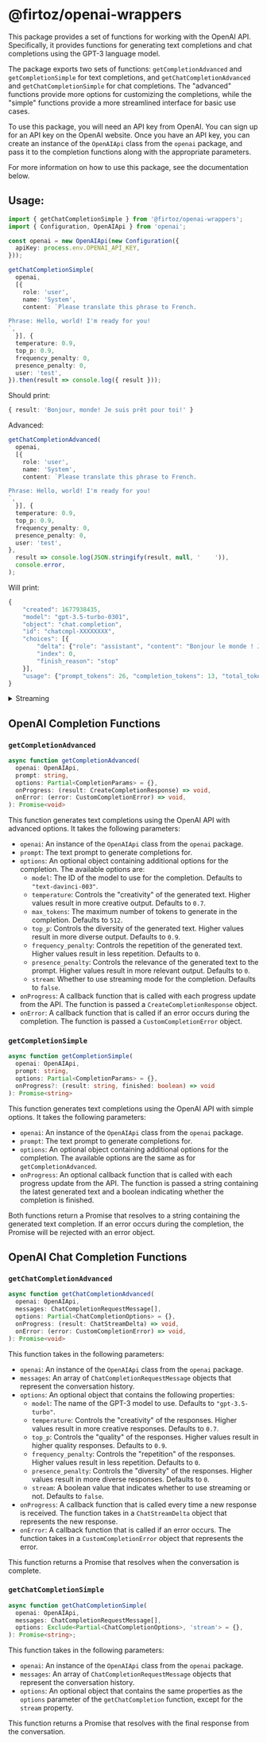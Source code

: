 # @firtoz/openai-wrappers

This package provides a set of functions for working with the OpenAI API. Specifically, it provides functions for generating text completions and chat completions using the GPT-3 language model.

The package exports two sets of functions: `getCompletionAdvanced` and `getCompletionSimple` for text completions, and `getChatCompletionAdvanced` and `getChatCompletionSimple` for chat completions. The "advanced" functions provide more options for customizing the completions, while the "simple" functions provide a more streamlined interface for basic use cases.

To use this package, you will need an API key from OpenAI. You can sign up for an API key on the OpenAI website. Once you have an API key, you can create an instance of the `OpenAIApi` class from the `openai` package, and pass it to the completion functions along with the appropriate parameters.

For more information on how to use this package, see the documentation below.

## Usage:

```ts
import { getChatCompletionSimple } from '@firtoz/openai-wrappers';
import { Configuration, OpenAIApi } from 'openai';

const openai = new OpenAIApi(new Configuration({
  apiKey: process.env.OPENAI_API_KEY,
}));

getChatCompletionSimple(
  openai,
  [{
    role: 'user',
    name: 'System',
    content: `Please translate this phrase to French.

Phrase: Hello, world! I'm ready for you!
`,
  }], {
  temperature: 0.9,
  top_p: 0.9,
  frequency_penalty: 0,
  presence_penalty: 0,
  user: 'test',
}).then(result => console.log({ result }));
```

Should print:
```ts
{ result: 'Bonjour, monde! Je suis prêt pour toi!' }
```

Advanced:
```ts
getChatCompletionAdvanced(
  openai,
  [{
    role: 'user',
    name: 'System',
    content: `Please translate this phrase to French.

Phrase: Hello, world! I'm ready for you!
`,
  }], {
  temperature: 0.9,
  top_p: 0.9,
  frequency_penalty: 0,
  presence_penalty: 0,
  user: 'test',
},
  result => console.log(JSON.stringify(result, null, '    ')),
  console.error,
);
```

Will print:
```ts
{
    "created": 1677938435,
    "model": "gpt-3.5-turbo-0301",
    "object": "chat.completion",
    "id": "chatcmpl-XXXXXXXX",
    "choices": [{
        "delta": {"role": "assistant", "content": "Bonjour le monde ! Je suis prêt pour toi !"},
        "index": 0,
        "finish_reason": "stop"
    }],
    "usage": {"prompt_tokens": 26, "completion_tokens": 13, "total_tokens": 39}
}
```

<details>
<summary>
Streaming
</summary>

Code:
```ts
getChatCompletionAdvanced(
  openai,
  [{
    role: 'user',
    name: 'System',
    content: `Please translate this phrase to French.

Phrase: Hello, world! I'm ready for you!
`,
  }], {
  temperature: 0.9,
  top_p: 0.9,
  frequency_penalty: 0,
  presence_penalty: 0,
  user: 'test',
  stream: true,
},
  result => console.log(JSON.stringify(result, null, '  ')),
  console.error,
);
```

Will print:
```ts
{
  "id": "chatcmpl-6qMnQVnscsXNbjcajTTg2ibLuxFJz",
          "object": "chat.completion.chunk",
          "created": 1677938704,
          "model": "gpt-3.5-turbo-0301",
          "choices": [
    {
      "delta": {
        "role": "assistant"
      },
      "index": 0,
      "finish_reason": null
    }
  ]
}
{
  "id": "chatcmpl-6qMnQVnscsXNbjcajTTg2ibLuxFJz",
        "object": "chat.completion.chunk",
        "created": 1677938704,
        "model": "gpt-3.5-turbo-0301",
        "choices": [
  {
    "delta": {
      "content": "Bonjour"
    },
    "index": 0,
    "finish_reason": null
  }
]
}
{
  "id": "chatcmpl-6qMnQVnscsXNbjcajTTg2ibLuxFJz",
        "object": "chat.completion.chunk",
        "created": 1677938704,
        "model": "gpt-3.5-turbo-0301",
        "choices": [
  {
    "delta": {
      "content": ","
    },
    "index": 0,
    "finish_reason": null
  }
]
}
{
  "id": "chatcmpl-6qMnQVnscsXNbjcajTTg2ibLuxFJz",
        "object": "chat.completion.chunk",
        "created": 1677938704,
        "model": "gpt-3.5-turbo-0301",
        "choices": [
  {
    "delta": {
      "content": " monde"
    },
    "index": 0,
    "finish_reason": null
  }
]
}
{
  "id": "chatcmpl-6qMnQVnscsXNbjcajTTg2ibLuxFJz",
        "object": "chat.completion.chunk",
        "created": 1677938704,
        "model": "gpt-3.5-turbo-0301",
        "choices": [
  {
    "delta": {
      "content": "!"
    },
    "index": 0,
    "finish_reason": null
  }
]
}
{
  "id": "chatcmpl-6qMnQVnscsXNbjcajTTg2ibLuxFJz",
        "object": "chat.completion.chunk",
        "created": 1677938704,
        "model": "gpt-3.5-turbo-0301",
        "choices": [
  {
    "delta": {
      "content": " Je"
    },
    "index": 0,
    "finish_reason": null
  }
]
}
{
  "id": "chatcmpl-6qMnQVnscsXNbjcajTTg2ibLuxFJz",
        "object": "chat.completion.chunk",
        "created": 1677938704,
        "model": "gpt-3.5-turbo-0301",
        "choices": [
  {
    "delta": {
      "content": " suis"
    },
    "index": 0,
    "finish_reason": null
  }
]
}
{
  "id": "chatcmpl-6qMnQVnscsXNbjcajTTg2ibLuxFJz",
        "object": "chat.completion.chunk",
        "created": 1677938704,
        "model": "gpt-3.5-turbo-0301",
        "choices": [
  {
    "delta": {
      "content": " pr"
    },
    "index": 0,
    "finish_reason": null
  }
]
}
{
  "id": "chatcmpl-6qMnQVnscsXNbjcajTTg2ibLuxFJz",
        "object": "chat.completion.chunk",
        "created": 1677938704,
        "model": "gpt-3.5-turbo-0301",
        "choices": [
  {
    "delta": {
      "content": "êt"
    },
    "index": 0,
    "finish_reason": null
  }
]
}
{
  "id": "chatcmpl-6qMnQVnscsXNbjcajTTg2ibLuxFJz",
        "object": "chat.completion.chunk",
        "created": 1677938704,
        "model": "gpt-3.5-turbo-0301",
        "choices": [
  {
    "delta": {
      "content": " pour"
    },
    "index": 0,
    "finish_reason": null
  }
]
}
{
  "id": "chatcmpl-6qMnQVnscsXNbjcajTTg2ibLuxFJz",
        "object": "chat.completion.chunk",
        "created": 1677938704,
        "model": "gpt-3.5-turbo-0301",
        "choices": [
  {
    "delta": {
      "content": " toi"
    },
    "index": 0,
    "finish_reason": null
  }
]
}
{
  "id": "chatcmpl-6qMnQVnscsXNbjcajTTg2ibLuxFJz",
        "object": "chat.completion.chunk",
        "created": 1677938704,
        "model": "gpt-3.5-turbo-0301",
        "choices": [
  {
    "delta": {
      "content": "!"
    },
    "index": 0,
    "finish_reason": null
  }
]
}
{
  "id": "chatcmpl-6qMnQVnscsXNbjcajTTg2ibLuxFJz",
        "object": "chat.completion.chunk",
        "created": 1677938704,
        "model": "gpt-3.5-turbo-0301",
        "choices": [
  {
    "delta": {},
    "index": 0,
    "finish_reason": "stop"
  }
]
}
```
</details>

## OpenAI Completion Functions

### `getCompletionAdvanced`

```ts
async function getCompletionAdvanced(
  openai: OpenAIApi,
  prompt: string,
  options: Partial<CompletionParams> = {},
  onProgress: (result: CreateCompletionResponse) => void,
  onError: (error: CustomCompletionError) => void,
): Promise<void>
```

This function generates text completions using the OpenAI API with advanced options. It takes the following parameters:

- `openai`: An instance of the `OpenAIApi` class from the `openai` package.
- `prompt`: The text prompt to generate completions for.
- `options`: An optional object containing additional options for the completion. The available options are:
  - `model`: The ID of the model to use for the completion. Defaults to `"text-davinci-003"`.
  - `temperature`: Controls the "creativity" of the generated text. Higher values result in more creative output. Defaults to `0.7`.
  - `max_tokens`: The maximum number of tokens to generate in the completion. Defaults to `512`.
  - `top_p`: Controls the diversity of the generated text. Higher values result in more diverse output. Defaults to `0.9`.
  - `frequency_penalty`: Controls the repetition of the generated text. Higher values result in less repetition. Defaults to `0`.
  - `presence_penalty`: Controls the relevance of the generated text to the prompt. Higher values result in more relevant output. Defaults to `0`.
  - `stream`: Whether to use streaming mode for the completion. Defaults to `false`.
- `onProgress`: A callback function that is called with each progress update from the API. The function is passed a `CreateCompletionResponse` object.
- `onError`: A callback function that is called if an error occurs during the completion. The function is passed a `CustomCompletionError` object.

### `getCompletionSimple`

```ts
async function getCompletionSimple(
  openai: OpenAIApi,
  prompt: string,
  options: Partial<CompletionParams> = {},
  onProgress?: (result: string, finished: boolean) => void
): Promise<string>
```

This function generates text completions using the OpenAI API with simple options. It takes the following parameters:

- `openai`: An instance of the `OpenAIApi` class from the `openai` package.
- `prompt`: The text prompt to generate completions for.
- `options`: An optional object containing additional options for the completion. The available options are the same as for `getCompletionAdvanced`.
- `onProgress`: An optional callback function that is called with each progress update from the API. The function is passed a string containing the latest generated text and a boolean indicating whether the completion is finished.

Both functions return a Promise that resolves to a string containing the generated text completion. If an error occurs during the completion, the Promise will be rejected with an error object.

## OpenAI Chat Completion Functions

### `getChatCompletionAdvanced`

```ts
async function getChatCompletionAdvanced(
  openai: OpenAIApi,
  messages: ChatCompletionRequestMessage[],
  options: Partial<ChatCompletionOptions> = {},
  onProgress: (result: ChatStreamDelta) => void,
  onError: (error: CustomCompletionError) => void,
): Promise<void>
```

This function takes in the following parameters:

- `openai`: An instance of the `OpenAIApi` class from the `openai` package.
- `messages`: An array of `ChatCompletionRequestMessage` objects that represent the conversation history.
- `options`: An optional object that contains the following properties:
  - `model`: The name of the GPT-3 model to use. Defaults to `"gpt-3.5-turbo"`.
  - `temperature`: Controls the "creativity" of the responses. Higher values result in more creative responses. Defaults to `0.7`.
  - `top_p`: Controls the "quality" of the responses. Higher values result in higher quality responses. Defaults to `0.9`.
  - `frequency_penalty`: Controls the "repetition" of the responses. Higher values result in less repetition. Defaults to `0`.
  - `presence_penalty`: Controls the "diversity" of the responses. Higher values result in more diverse responses. Defaults to `0`.
  - `stream`: A boolean value that indicates whether to use streaming or not. Defaults to `false`.
- `onProgress`: A callback function that is called every time a new response is received. The function takes in a `ChatStreamDelta` object that represents the new response.
- `onError`: A callback function that is called if an error occurs. The function takes in a `CustomCompletionError` object that represents the error.

This function returns a Promise that resolves when the conversation is complete.

### `getChatCompletionSimple`

```ts
async function getChatCompletionSimple(
  openai: OpenAIApi,
  messages: ChatCompletionRequestMessage[],
  options: Exclude<Partial<ChatCompletionOptions>, 'stream'> = {},
): Promise<string>;
```

This function takes in the following parameters:

- `openai`: An instance of the `OpenAIApi` class from the `openai` package.
- `messages`: An array of `ChatCompletionRequestMessage` objects that represent the conversation history.
- `options`: An optional object that contains the same properties as the `options` parameter of the `getChatCompletion` function, except for the `stream` property.

This function returns a Promise that resolves with the final response from the conversation.
